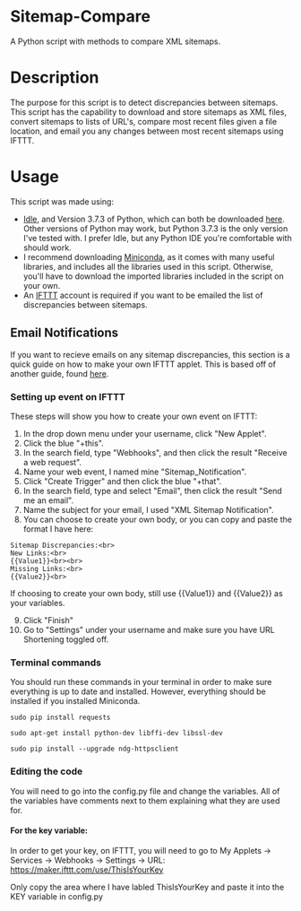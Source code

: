 # Sitemap-Compare
A Python script with methods to compare XML sitemaps.

# Description
The purpose for this script is to detect discrepancies between sitemaps.  This script has the capability to download and store sitemaps as XML files, convert sitemaps to lists of URL's, compare most recent files given a file location, and email you any changes between most recent sitemaps using IFTTT.

# Usage
This script was made using:
 - <a href="https://docs.python.org/3/library/idle.html">Idle</a>, and Version 3.7.3 of Python, which can both be downloaded <a href="https://www.python.org/downloads/">here</a>. Other versions of Python may work, but Python 3.7.3 is the only version I've tested with.  I prefer Idle, but any Python IDE you're comfortable with should work.
 - I recommend downloading <a href="https://docs.conda.io/en/latest/miniconda.html">Miniconda</a>, as it comes with many useful libraries, and includes all the libraries used in this script.  Otherwise, you'll have to download the imported libraries included in the script on your own.
 - An <a href="https://ifttt.com/discover">IFTTT</a> account is required if you want to be emailed the list of discrepancies between sitemaps.  
 
## Email Notifications
If you want to recieve emails on any sitemap discrepancies, this section is a quick guide on how to make your own IFTTT applet.  This is based off of another guide, found <a href="https://anthscomputercave.com/tutorials/ifttt/using_ifttt_web_request_email.html">here</a>.

### Setting up event on IFTTT
These steps will show you how to create your own event on IFTTT:
1. In the drop down menu under your username, click "New Applet".
2. Click the blue "+this".
3. In the search field, type "Webhooks", and then click the result "Receive a web request".
4. Name your web event, I named mine "Sitemap_Notification".
5. Click "Create Trigger" and then click the blue "+that".
6. In the search field, type and select "Email", then click the result "Send me an email".
7. Name the subject for your email, I used "XML Sitemap Notification".
8. You can choose to create your own body, or you can copy and paste the format I have here: 
```
Sitemap Discrepancies:<br>
New Links:<br>
{{Value1}}<br><br>
Missing Links:<br>
{{Value2}}<br>
```
If choosing to create your own body, still use {{Value1}} and {{Value2}} as your variables.

9. Click "Finish"
10. Go to "Settings" under your username and make sure you have URL Shortening toggled off.

### Terminal commands
You should run these commands in your terminal in order to make sure everything is up to date and installed.  However, everything should be installed if you installed Miniconda.
```
sudo pip install requests
```
```
sudo apt-get install python-dev libffi-dev libssl-dev
```
```
sudo pip install --upgrade ndg-httpsclient
```

### Editing the code
You will need to go into the config.py file and change the variables.  All of the variables have comments next to them explaining what they are used for.

#### For the key variable:
In order to get your key, on IFTTT, you will need to go to My Applets -> Services -> Webhooks -> Settings -> URL: https://maker.ifttt.com/use/ThisIsYourKey

Only copy the area where I have labled ThisIsYourKey and paste it into the KEY variable in config.py
